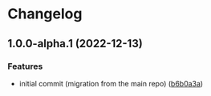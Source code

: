 # Changelog

## 1.0.0-alpha.1 (2022-12-13)


### Features

* initial commit (migration from the main repo) ([b6b0a3a](https://github.com/camptocamp/devops-stack-module-cluster-eks/commit/b6b0a3aab02dfe2ea07b505d3f50dcad877f21e4))
